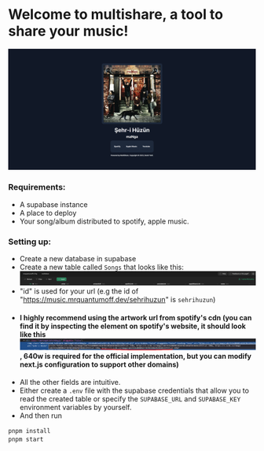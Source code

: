 # Welcome to multishare, a tool to share your music!

![](https://github.com/mrquantumoff/multishare/raw/master/screenshots/screenshot.png)

### Requirements:
* A supabase instance
* A place to deploy
* Your song/album distributed to spotify, apple music.

### Setting up:
* Create a new database in supabase
* Create a new table called ``Songs`` that looks like this: ![](https://github.com/mrquantumoff/multishare/raw/master/screenshots/table.png)
* "id" is used for your url (e.g the id of "https://music.mrquantumoff.dev/sehrihuzun" is ``sehrihuzun``)
* #### I highly recommend using the artwork url from spotify's cdn (you can find it by inspecting the element on spotify's website, it should look like this ![](https://github.com/mrquantumoff/multishare/raw/master/screenshots/spotifyplayer.png), 640w is required for the official implementation, but you can modify next.js configuration to support other domains)
* All the other fields are intuitive.
* Either create a ``.env`` file with the supabase credentials that allow you to read the created table or specify the ```SUPABASE_URL``` and ```SUPABASE_KEY``` environment variables by yourself.
* And then run
```bash
pnpm install
pnpm start
```